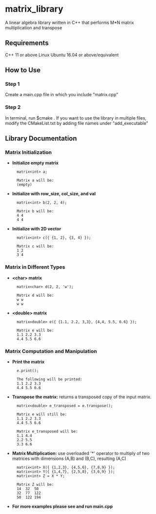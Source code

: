 # matrix_library
A linear algebra library written in C++ that performs M*N matrix multiplication and transpose

## Requirements
C++ 11 or above
Linux Ubuntu 16.04 or above/equivalent

## How to Use
### Step 1
Create a main.cpp file in which you include "matrix.cpp" 
### Step 2
In terminal, run $cmake .
If you want to use the library in multiple files, modify the CMakeList.txt by adding file names under "add_executable"

## Library Documentation
### Matrix Initialization

* **Initialize empty matrix**

		matrix<int> a;
		
		Matrix a will be:
		(empty)


* **Initialize with row_size, col_size, and val**

		matrix<int> b(2, 2, 4);
	
		Matrix b will be:
		4 4 
		4 4
* **Initialize with 2D vector**

		matrix<int> c({ {1, 2}, {3, 4} });
	
	 	Matrix c will be:
		1 2
		3 4

### Matrix in Different Types


* **\<char> matrix**

		matrix<char> d(2, 2, 'w');
	
		Matrix d will be:
		w w 
		w w
* **\<double> matrix**

		matrix<double> e({ {1.1, 2.2, 3,3}, {4,4, 5.5, 6.6} });
	
	 	Matrix e will be:
		1.1 2.2 3.3
		4.4 5.5 6.6
		
### Matrix Computation and Manipulation
* **Print the matrix**

		e.print();
		
		The following will be printed:
		1.1 2.2 3.3
		4.4 5.5 6.6

* **Transpose the matrix:** returns a transposed copy of the input matrix.

		matrix<double> e_transposed = e.transpose();
		
		Matrix e will still be:
		1.1 2.2 3.3
		4.4 5.5 6.6
		
		Matrix e_transposed will be:
		1.1 4.4
		2.2 5.5
		3.3 6.6

* **Matrix Multiplication:** use overloaded '*' operator to multiply of two matrices with dimensions (A,B) and (B,C), resulting (A,C)
		
		matrix<int> X({ {1,2,3}, {4,5,6}, {7,8,9} }); 
		matrix<int> Y({ {1,4,7}, {2,5,8}, {3,6,9} });
		matrix<int> Z = X * Y;
		
		Matrix Z will be:
		14  32  50
		32  77  122
		50  122 194

* **For more examples please see and run main.cpp**

